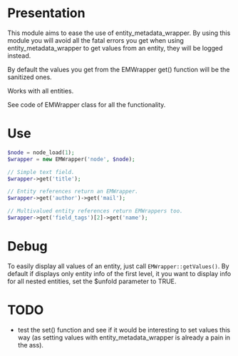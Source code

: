 # Presentation

This module aims to ease the use of entity_metadata_wrapper.
By using this module you will avoid all the fatal errors you get when using
entity_metadata_wrapper to get values from an entity, they will be logged instead.

By default the values you get from the EMWrapper get() function
will be the sanitized ones.

Works with all entities.

See code of EMWrapper class for all the functionality.


# Use
```php
$node = node_load(1);
$wrapper = new EMWrapper('node', $node);

// Simple text field.
$wrapper->get('title');

// Entity references return an EMWrapper.
$wrapper->get('author')->get('mail');

// Multivalued entity references return EMWrappers too.
$wrapper->get('field_tags')[2]->get('name');
```

# Debug
To easily display all values of an entity, just call `EMWrapper::getValues()`.
By default if displays only entity info of the first level, it you want to
display info for all nested entities, set the $unfold parameter to TRUE.

# TODO
- test the set() function and see if it would be interesting to set values
this way (as setting values with entity_metadata_wrapper is already a pain in
the ass).
